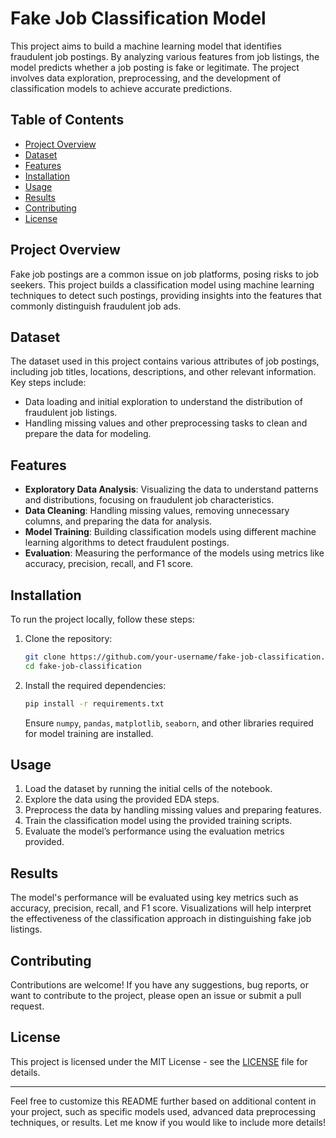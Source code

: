 # Fake Job Classification Model

This project aims to build a machine learning model that identifies fraudulent job postings. By analyzing various features from job listings, the model predicts whether a job posting is fake or legitimate. The project involves data exploration, preprocessing, and the development of classification models to achieve accurate predictions.

## Table of Contents

- [Project Overview](#project-overview)
- [Dataset](#dataset)
- [Features](#features)
- [Installation](#installation)
- [Usage](#usage)
- [Results](#results)
- [Contributing](#contributing)
- [License](#license)

## Project Overview

Fake job postings are a common issue on job platforms, posing risks to job seekers. This project builds a classification model using machine learning techniques to detect such postings, providing insights into the features that commonly distinguish fraudulent job ads.

## Dataset

The dataset used in this project contains various attributes of job postings, including job titles, locations, descriptions, and other relevant information. Key steps include:

- Data loading and initial exploration to understand the distribution of fraudulent job listings.
- Handling missing values and other preprocessing tasks to clean and prepare the data for modeling.

## Features

- **Exploratory Data Analysis**: Visualizing the data to understand patterns and distributions, focusing on fraudulent job characteristics.
- **Data Cleaning**: Handling missing values, removing unnecessary columns, and preparing the data for analysis.
- **Model Training**: Building classification models using different machine learning algorithms to detect fraudulent postings.
- **Evaluation**: Measuring the performance of the models using metrics like accuracy, precision, recall, and F1 score.

## Installation

To run the project locally, follow these steps:

1. Clone the repository:

   ```bash
   git clone https://github.com/your-username/fake-job-classification.git
   cd fake-job-classification
   ```

2. Install the required dependencies:

   ```bash
   pip install -r requirements.txt
   ```

   Ensure `numpy`, `pandas`, `matplotlib`, `seaborn`, and other libraries required for model training are installed.

## Usage

1. Load the dataset by running the initial cells of the notebook.
2. Explore the data using the provided EDA steps.
3. Preprocess the data by handling missing values and preparing features.
4. Train the classification model using the provided training scripts.
5. Evaluate the model’s performance using the evaluation metrics provided.

## Results

The model's performance will be evaluated using key metrics such as accuracy, precision, recall, and F1 score. Visualizations will help interpret the effectiveness of the classification approach in distinguishing fake job listings.

## Contributing

Contributions are welcome! If you have any suggestions, bug reports, or want to contribute to the project, please open an issue or submit a pull request.

## License

This project is licensed under the MIT License - see the [LICENSE](LICENSE) file for details.

---

Feel free to customize this README further based on additional content in your project, such as specific models used, advanced data preprocessing techniques, or results. Let me know if you would like to include more details!
